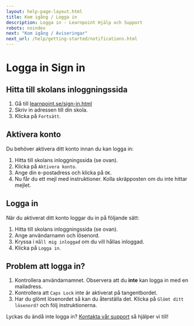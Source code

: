 ```yaml
---
layout: help-page-layout.html
title: Kom igång / Logga in
description: Logga in - Learnpoint Hjälp och Support
robots: noindex
next: "Kom igång / Aviseringar"
next_url: /help/getting-started/notifications.html
---
```


<h1>
    <span lang="sv">Logga in</span>
    <span lang="en">Sign in</span>
</h1>

<!-- only-in-swedish.html -->


## Hitta till skolans inloggningssida

1. Gå till [learnpoint.se/sign-in.html](/sign-in.html)
1. Skriv in adressen till din skola.
1. Klicka på `Fortsätt`.


## Aktivera konto

Du behöver aktivera ditt konto innan du kan logga in:

1. Hitta till skolans inloggningssida (se ovan).
1. Klicka på `Aktivera konto`.
1. Ange din e-postadress och klicka på `OK`.
1. Nu får du ett mejl med instruktioner. Kolla skräpposten om du inte hittar mejlet.

<!-- desktop-screenshot.html, { src: "_assets/activate-account.png", alt: "Aktivera konto", theme: "light" } -->


## Logga in

När du aktiverat ditt konto loggar du in på följande sätt:

1. Hitta till skolans inloggningssida (se ovan).
1. Ange användarnamn och lösenord.
1. Kryssa i `Håll mig inloggad` om du vill hållas inloggad.
1. Klicka på `Logga in`.

<!-- desktop-screenshot.html, { src: "_assets/sign-in.png", alt: "Logga in", theme: "light" } -->


## Problem att logga in?

1. Kontrollera användarnamnet. Observera att du **inte** kan logga in med en mailadress.
1. Kontrollera att `Caps Lock` inte är aktiverat på tangentbordet.
2. Har du glömt lösenordet så kan du återställa det. Klicka på `Glömt ditt lösenord?` och följ instruktionerna.

Lyckas du ändå inte logga in? [Kontakta vår support](/help/) så hjälper vi till!
